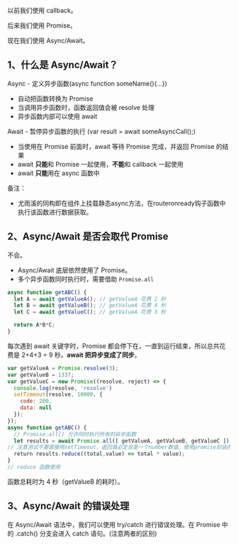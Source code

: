 
以前我们使用 callback。

后来我们使用 Promise。

现在我们使用 Async/Await。

## 1、什么是 Async/Await？

Async - 定义异步函数(async function someName(){...})

- 自动把函数转换为 Promise
- 当调用异步函数时，函数返回值会被 resolve 处理
- 异步函数内部可以使用 await

Await - 暂停异步函数的执行 (var result = await someAsyncCall();)

- 当使用在 Promise 前面时，await 等待 Promise 完成，并返回 Promise 的结果
- await **只能**和 Promise 一起使用，**不能**和 callback 一起使用
- await **只能**用在 async 函数中

备注：

- 尤雨溪的同构即在组件上挂载静态async方法，在routeronready钩子函数中执行该函数进行数据获取。

## 2、Async/Await 是否会取代 Promise

不会。

- Async/Await 底层依然使用了 Promise。
- 多个异步函数同时执行时，需要借助 `Promise.all`

```javascript
async function getABC() {
  let A = await getValueA(); // getValueA 花费 2 秒
  let B = await getValueB(); // getValueA 花费 4 秒
  let C = await getValueC(); // getValueA 花费 3 秒

  return A*B*C;
}
```

每次遇到 await 关键字时，Promise 都会停下在，一直到运行结束，所以总共花费是 2+4+3 = 9 秒。**await 把异步变成了同步**。

```javascript
var getValueA = Promise.resolve(3);
var getValueB = 1337;
var getValueC = new Promise((resolve, reject) => {
  console.log(resolve, 'resolve')
  setTimeout(resolve, 10000, {
    code: 200,
    data: null
  });
});
async function getABC() {
  // Promise.all() 允许同时执行所有的异步函数
  let results = await Promise.all([ getValueA, getValueB, getValueC ]); 
// 注意测试不要直接用setTimeout，返回值必定会是一个number数值。使用promise封装的setTimeout。
  return results.reduce((total,value) => total * value);
}
// reduce 函数使用
```

函数总耗时为 4 秒（getValueB 的耗时）。

## 3、Async/Await 的错误处理

在 Async/Await 语法中，我们可以使用 try/catch 进行错误处理。在 Promise 中的 .catch() 分支会进入 catch 语句。(注意两者的区别)
